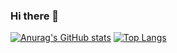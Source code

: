 ### Hi there 👋
[![Anurag's GitHub stats](https://github-readme-stats.vercel.app/api?username=nianny)]()
[![Top Langs](https://github-readme-stats.vercel.app/api/top-langs/?username=nianny)]()
